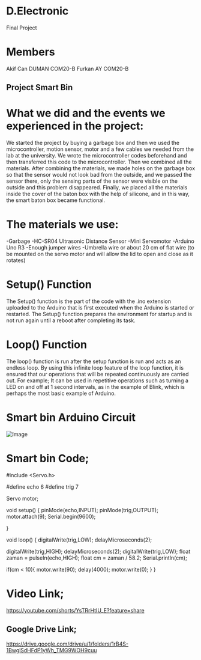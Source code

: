 # D.Electronic
Final Project

# Members
Akif Can DUMAN COM20-B
Furkan AY COM20-B

## Project Smart Bin

# What we did and the events we experienced in the project:

We started the project by buying a garbage box and then we used the microcontroller, motion sensor, motor and a few cables we needed from the lab at the university. We wrote the microcontroller codes beforehand and then transferred this code to the microcontroller. Then we combined all the materials. After combining the materials, we made holes on the garbage box so that the sensor would not look bad from the outside, and we passed the sensor there, only the sensing parts of the sensor were visible on the outside and this problem disappeared. Finally, we placed all the materials inside the cover of the baton box with the help of silicone, and in this way, the smart baton box became functional.

# The materials we use:

-Garbage
-HC-SR04 Ultrasonic Distance Sensor
-Mini Servomotor
-Arduino Uno R3
-Enough jumper wires
-Umbrella wire or about 20 cm of flat wire (to be mounted on the servo motor and will allow the lid to open and close as it rotates)

# Setup() Function

The Setup() function is the part of the code with the .ino extension uploaded to the Arduino that is first executed when the Arduino is started or restarted. The Setup() function prepares the environment for startup and is not run again until a reboot after completing its task.

# Loop() Function

The loop() function is run after the setup function is run and acts as an endless loop. By using this infinite loop feature of the loop function, it is ensured that our operations that will be repeated continuously are carried out. For example; It can be used in repetitive operations such as turning a LED on and off at 1 second intervals, as in the example of Blink, which is perhaps the most basic example of Arduino.

# Smart bin Arduino Circuit

![Image](https://user-images.githubusercontent.com/73740265/171911407-a5c0bd4b-e733-45d0-92f1-de6c1e90f8e3.jpg)

# Smart bin Code;

#include <Servo.h>

#define echo 6
#define trig 7

Servo motor;

void setup() {
  pinMode(echo,INPUT);
  pinMode(trig,OUTPUT);
  motor.attach(9);
  Serial.begin(9600);

}

void loop() {
  digitalWrite(trig,LOW);
  delayMicroseconds(2);
  
  digitalWrite(trig,HIGH);
  delayMicroseconds(2);
  digitalWrite(trig,LOW);
float zaman = pulseIn(echo,HIGH);
  float cm = zaman / 58.2;
  Serial.println(cm);

  if(cm < 10){
    motor.write(90);
    delay(4000);
    motor.write(0);
  }
}

# Video Link;

https://youtube.com/shorts/YsTRrHtIU_E?feature=share

## Google Drive Link;

https://drive.google.com/drive/u/1/folders/1rB4S-1BwglSdHFdP1yWh_TMG9WOH9cuu


